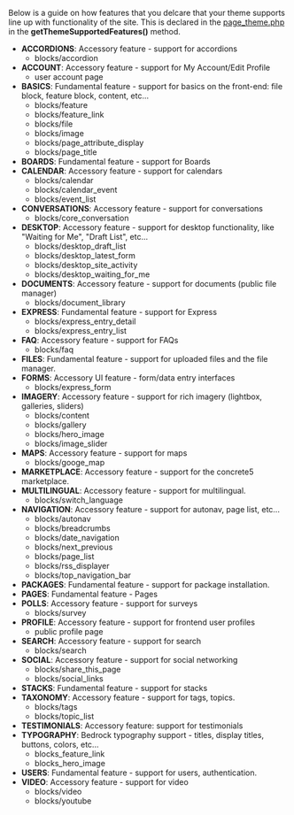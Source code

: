 Below is a guide on how features that you delcare that your theme supports line up with functionality of the site.  This is declared in the [page_theme.php](packages/theme_basic_bedrock/themes/basic_bedrock/page_theme.php) in the **getThemeSupportedFeatures()** method.


- **ACCORDIONS**: Accessory feature - support for accordions
  - blocks/accordion
- **ACCOUNT**: Accessory feature - support for My Account/Edit Profile
  - user account page
- **BASICS**: Fundamental feature - support for basics on the front-end: file block, feature block, content, etc...
  - blocks/feature
  - blocks/feature_link
  - blocks/file
  - blocks/image
  - blocks/page_attribute_display
  - blocks/page_title
- **BOARDS**: Fundamental feature - support for Boards
- **CALENDAR**: Accessory feature - support for calendars
  - blocks/calendar
  - blocks/calendar_event
  - blocks/event_list
- **CONVERSATIONS**: Accessory feature - support for conversations
  - blocks/core_conversation
- **DESKTOP**: Accessory feature - support for desktop functionality, like "Waiting for Me", "Draft List", etc...
  - blocks/desktop_draft_list
  - blocks/desktop_latest_form
  - blocks/desktop_site_activity
  - blocks/desktop_waiting_for_me
- **DOCUMENTS**: Accessory feature - support for documents (public file manager)
  - blocks/document_library
- **EXPRESS**: Fundamental feature - support for Express
  - blocks/express_entry_detail
  - blocks/express_entry_list
- **FAQ**: Accessory feature - support for FAQs
  - blocks/faq
- **FILES**: Fundamental feature - support for uploaded files and the file manager.
- **FORMS**: Accessory UI feature - form/data entry interfaces
  - blocks/express_form
- **IMAGERY**: Accessory feature - support for rich imagery (lightbox, galleries, sliders)
  - blocks/content
  - blocks/gallery
  - blocks/hero_image
  - blocks/image_slider
- **MAPS**: Accessory feature - support for maps
  - blocks/googe_map
- **MARKETPLACE**: Accessory feature - support for the concrete5 marketplace.
- **MULTILINGUAL**: Accessory feature - support for multilingual.
  - blocks/switch_language
- **NAVIGATION**: Accessory feature - support for autonav, page list, etc...
  - blocks/autonav
  - blocks/breadcrumbs
  - blocks/date_navigation
  - blocks/next_previous
  - blocks/page_list
  - blocks/rss_displayer
  - blocks/top_navigation_bar
- **PACKAGES**: Fundamental feature - support for package installation.
- **PAGES**: Fundamental feature - Pages
- **POLLS**: Accessory feature - support for surveys
  - blocks/survey
- **PROFILE**: Accessory feature - support for frontend user profiles
  - public profile page
- **SEARCH**: Accessory feature - support for search
  - blocks/search
- **SOCIAL**: Accessory feature - support for social networking
  - blocks/share_this_page
  - blocks/social_links
- **STACKS**: Fundamental feature - support for stacks
- **TAXONOMY**: Accessory feature - support for tags, topics.
  - blocks/tags
  - blocks/topic_list
- **TESTIMONIALS**: Accessory feature: support for testimonials
- **TYPOGRAPHY**: Bedrock typography support - titles, display titles, buttons, colors, etc...
  - blocks_feature_link
  - blocks_hero_image
- **USERS**: Fundamental feature - support for users, authentication.
- **VIDEO**: Accessory feature - support for video
  - blocks/video
  - blocks/youtube